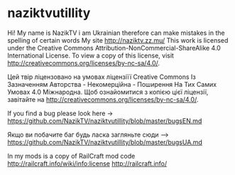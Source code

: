 # naziktvutillity
Hi! My name is NazikTV i am Ukrainian therefore can make mistakes in the spelling of certain words
My site http://naziktv.zz.mu/
This work is licensed under the Creative Commons Attribution-NonCommercial-ShareAlike 4.0 International License. To view a copy of this license, visit http://creativecommons.org/licenses/by-nc-sa/4.0/.

Цей твір ліцензовано на умовах ліцензіїї Creative Commons Із Зазначенням Авторства - Некомерційна - Поширення На Тих Самих Умовах 4.0 Міжнародна. Щоб ознайомитися з копією цієї ліцензії, завітайте на http://creativecommons.org/licenses/by-nc-sa/4.0/.

If you find a bug please look here -> https://github.com/NazikTV/naziktvutillity/blob/master/bugsEN.md

Якщо ви побачите баг будь ласка загляньте сюди --> https://github.com/NazikTV/naziktvutillity/blob/master/bugsUA.md

In my mods is a copy of RailCraft mod code
http://railcraft.info/wiki/info:license
http://railcraft.info/
